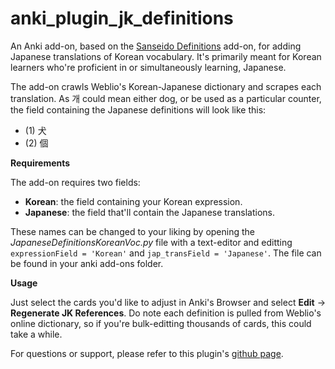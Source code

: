 # anki_plugin_jk_definitions

An Anki add-on, based on the <a href="https://ankiweb.net/shared/info/1967553085" rel="nofollow">Sanseido Definitions</a> add-on, for adding Japanese translations of Korean vocabulary. It's primarily meant for Korean learners who're proficient in or simultaneously learning, Japanese.

The add-on crawls Weblio's Korean-Japanese dictionary and scrapes each translation. As 개 could mean either dog, or be used as a particular counter, the field containing the Japanese definitions will look like this:

* (1) 犬
* (2) 個 

<b>Requirements</b>

The add-on requires two fields:

<ul>
<li><b>Korean</b>: the field containing your Korean expression.</li>
<li><b>Japanese</b>: the field that'll contain the Japanese translations.</li>
</ul>

These names can be changed to your liking by opening the <i>JapaneseDefinitionsKoreanVoc.py</i> file with a text-editor and editting <code>expressionField = 'Korean'</code> and <code>jap_transField = 'Japanese'</code>. The file can be found in your anki add-ons folder.

<b>Usage</b>

Just select the cards you'd like to adjust in Anki's Browser and select <b>Edit</b> -&gt; <b>Regenerate JK References</b>. Do note each definition is pulled from Weblio's online dictionary, so if you're bulk-editting thousands of cards, this could take a while.

For questions or support, please refer to this plugin's <a href="https://github.com/steviepoppe/anki_plugin_jk_definitions" rel="nofollow">github page</a>.
